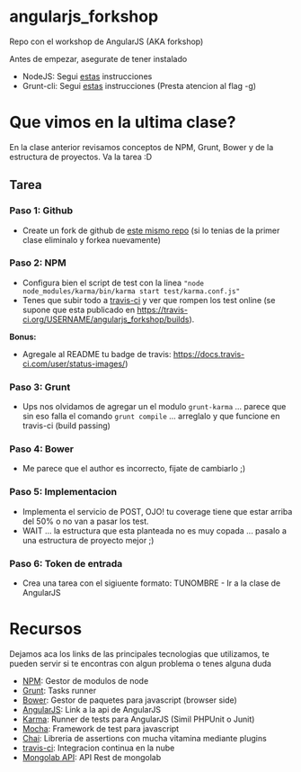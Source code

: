 # angularjs_forkshop
Repo con el workshop de AngularJS (AKA forkshop) 

Antes de empezar, asegurate de tener instalado

 * NodeJS: Segui [estas](https://nodejs.org/en/download/package-manager/) instrucciones
 * Grunt-cli: Segui [estas](https://github.com/gruntjs/grunt-cli) instrucciones (Presta atencion al flag -g)

# Que vimos en la ultima clase?
En la clase anterior revisamos conceptos de NPM, Grunt, Bower y de la estructura de proyectos. Va la tarea :D

## Tarea

### Paso 1: Github

 - Create un fork de github de [este mismo repo](https://github.com/mliwski/angularjs_forkshop) (si lo tenias de la primer clase eliminalo y forkea nuevamente)

### Paso 2: NPM

 - Configura bien el script de test con la linea ```"node node_modules/karma/bin/karma start test/karma.conf.js"```
 - Tenes que subir todo a [travis-ci](https://travis-ci.org)
 y ver que rompen los test online (se supone que esta publicado en https://travis-ci.org/USERNAME/angularjs_forkshop/builds).

**Bonus:**

 - Agregale al README tu badge de travis: https://docs.travis-ci.com/user/status-images/)

### Paso 3: Grunt 

 - Ups nos olvidamos de agregar un el modulo ```grunt-karma``` ... parece que sin eso falla el comando ```grunt compile``` ... arreglalo y que funcione en travis-ci (build passing)

### Paso 4: Bower

 - Me parece que el author es incorrecto, fijate de cambiarlo ;)


### Paso 5: Implementacion

 - Implementa el servicio de POST, OJO! tu coverage tiene que estar arriba del 50% o no van a pasar los test.
 - WAIT ... la estructura que esta planteada no es muy copada ... pasalo a una estructura de proyecto mejor ;)

### Paso 6: Token de entrada

 - Crea una tarea con el sigiuente formato: TUNOMBRE - Ir a la clase de AngularJS 


# Recursos

Dejamos aca los links de las principales tecnologias que utilizamos, te pueden servir si te encontras con algun problema o tenes alguna duda

 - [NPM](https://www.npmjs.com/): Gestor de modulos de node
 - [Grunt](http://gruntjs.com/): Tasks runner
 - [Bower](http://bower.io/): Gestor de paquetes para javascript (browser side)
 - [AngularJS](https://docs.angularjs.org/api): Link a la api de AngularJS
 - [Karma](http://karma-runner.github.io/0.13/index.html): Runner de tests para AngularJS (Simil PHPUnit o Junit) 
 - [Mocha](https://mochajs.org/): Framework de test para javascript
 - [Chai](http://chaijs.com/): Libreria de assertions con mucha vitamina mediante plugins
 - [travis-ci](https://travis-ci.org): Integracion continua en la nube
 - [Mongolab API](http://docs.mongolab.com/data-api/): API Rest de mongolab
 
